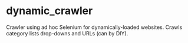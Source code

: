 # dynamic_crawler
Crawler using ad hoc Selenium for dynamically-loaded websites. Crawls category lists drop-downs and URLs (can by DIY).
